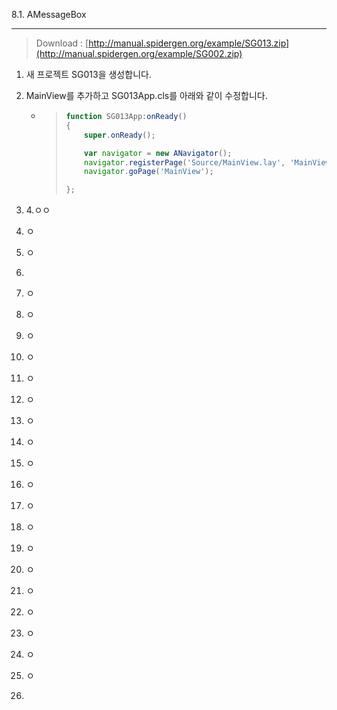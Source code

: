 8.1. AMessageBox

---

> Download : [http://manual.spidergen.org/example/SG013.zip](http://manual.spidergen.org/example/SG002.zip)

1. 새 프로젝트 SG013을 생성합니다.
2. MainView를 추가하고 SG013App.cls를 아래와 같이 수정합니다.
   * > ```js
     > function SG013App:onReady()
     > {
     >     super.onReady();
     >
     >     var navigator = new ANavigator();
     >     navigator.registerPage('Source/MainView.lay', 'MainView');
     >     navigator.goPage('MainView');
     >
     > };
     > ```
3. 4.ㅇㅇ

4. ㅇ

5. ㅇ

6. 
7. ㅇ

8. ㅇ

9. ㅇ

10. ㅇ

11. ㅇ

12. ㅇ

13. ㅇ

14. ㅇ

15. ㅇ

16. ㅇ

17. ㅇ

18. ㅇ

19. ㅇ

20. ㅇ

21. ㅇ

22. ㅇ

23. ㅇ

24. ㅇ

25. ㅇ

26. 


